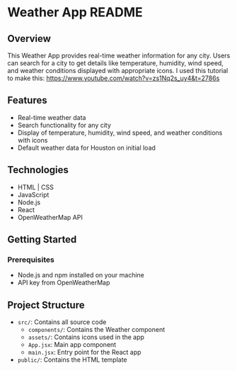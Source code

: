 # Weather App README

## Overview

This Weather App provides real-time weather information for any city. Users can search for a city to get details like temperature, humidity, wind speed, and weather conditions displayed with appropriate icons. I used this tutorial to make this: https://www.youtube.com/watch?v=zs1Nq2s_uy4&t=2786s 

## Features

- Real-time weather data
- Search functionality for any city
- Display of temperature, humidity, wind speed, and weather conditions with icons
- Default weather data for Houston on initial load

## Technologies

- HTML | CSS
- JavaScript
- Node.js
- React
- OpenWeatherMap API

## Getting Started

### Prerequisites

- Node.js and npm installed on your machine
- API key from OpenWeatherMap

## Project Structure

- `src/`: Contains all source code
  - `components/`: Contains the Weather component
  - `assets/`: Contains icons used in the app
  - `App.jsx`: Main app component
  - `main.jsx`: Entry point for the React app
- `public/`: Contains the HTML template
```
